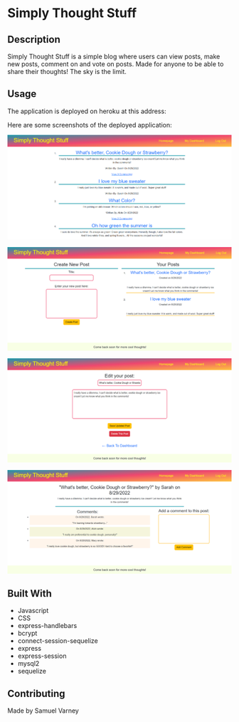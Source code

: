 # Simply Thought Stuff

## Description

Simply Thought Stuff is a simple blog where users can view posts, make new posts, comment on and vote on posts. Made for anyone to be able to share their thoughts! The sky is the limit.

## Usage

The application is deployed on heroku at this address: 

Here are some screenshots of the deployed application:

![](./public/images/simply1.png)

![](./public/images/simply2.png)

![](./public/images/simply3.png)

![](./public/images/simply4.png)

## Built With
* Javascript
* CSS
* express-handlebars
* bcrypt
* connect-session-sequelize
* express
* express-session
* mysql2
* sequelize

## Contributing
Made by Samuel Varney

